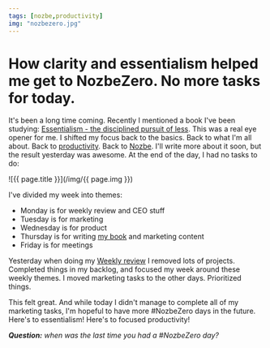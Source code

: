 ```yaml
---
tags: [nozbe,productivity]
img: "nozbezero.jpg"
---
```


# How clarity and essentialism helped me get to NozbeZero. No more tasks for today.

It's been a long time coming. Recently I mentioned a book I've been studying: [Essentialism - the disciplined pursuit of less](https://sliwinski.com/essentialism). This was a real eye opener for me. I shifted my focus back to the basics. Back to what I'm all about. Back to [productivity](/productivity). Back to [Nozbe][]. I'll write more about it soon, but the result yesterday was awesome. At the end of the day, I had no tasks to do:

<!--More-->

![{{ page.title }}](/img/{{ page.img }})

I've divided my week into themes:

* Monday is for weekly review and CEO stuff 
* Tuesday is for marketing
* Wednesday is for product
* Thursday is for writing [my book](https://sliwinski.com/noofficebook) and marketing content
* Friday is for meetings

Yesterday when doing my [Weekly review](https://sliwinski.com/prodchat-weekly-review) I removed lots of projects. Completed things in my backlog, and focused my week around these weekly themes. I moved marketing tasks to the other days. Prioritized things.

This felt great. And while today I didn't manage to complete all of my marketing tasks, I'm hopeful to have more #NozbeZero days in the future. Here's to essentialism! Here's to focused productivity!

***Question:*** *when was the last time you had a #NozbeZero day?*

[I]: http://info.productivemag.com/go/es
[G]: http://info.productivemag.com/go/esa
[iMagazine]: http://iMagazine.pl
[Dropbox]: http://db.tt/kD7Liux
[Evernote]: /how-i-use-evernote
[It's all about Passion!]: /passion
[Nozbe]: http://nozbe.com/
[#iPadOnly]: http://ipadonlybook.com/
[Productive! Magazine]: http://productivemag.com/
[Productive! Show]: /show
[Twitter]: http://twitter.com/MSliwinski